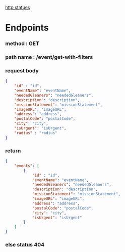 [http statues](https://www.restapitutorial.com/httpstatuscodes.html)
# Endpoints

### method : GET 
### path name : /event/get-with-filters
### request body
```JSON
{
    "id" : "id",
    "eventName": "eventName",
    "neededGleaners": "neededGleaners",
    "description": "description",
    "missionStatement": "missionStatement",
    "imageURL": "imageURL",
    "address": "address",
    "postalCode": "postalCode",
    "city": "city",
    "isUrgent": "isUrgent",
    "radius" : "radius"
}
```
### return 
```JSON
{
    "events": [
        {
            "id" : "id",
            "eventName": "eventName",
            "neededGleaners": "neededGleaners",
            "description": "description",
            "missionStatement": "missionStatement",
            "imageURL": "imageURL",
            "address": "address",
            "postalCode": "postalCode",
            "city": "city",
            "isUrgent": "isUrgent"
        }
    ]
}
```
### else status 404


